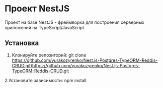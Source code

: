 # Проект NestJS

Проект на базе NestJS - фреймворка для построения серверных приложений на TypeScript/JavaScript.

## Установка

1. Клонируйте репозиторий:
git clone https://github.com/yurakozyrenko/Nest.js-Postgres-TypeORM-Reddis-CRUD.git)https://github.com/yurakozyrenko/Nest.js-Postgres-TypeORM-Reddis-CRUD.git

2.Установите зависимости:
npm install

